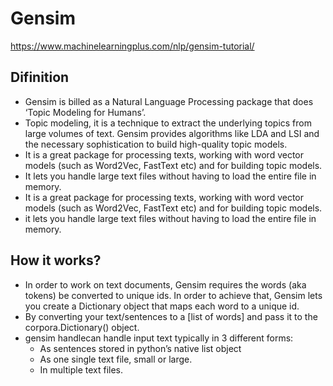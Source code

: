 # Gensim
https://www.machinelearningplus.com/nlp/gensim-tutorial/
## Difinition
* Gensim is billed as a Natural Language Processing package that does ‘Topic Modeling for Humans’.  
* Topic modeling, it is a technique to extract the underlying topics from large volumes of text. Gensim provides algorithms like LDA and LSI and the necessary sophistication to build high-quality topic models.
* It is a great package for processing texts, working with word vector models (such as Word2Vec, FastText etc) and for building topic models.
* It lets you handle large text files without having to load the entire file in memory.
* It is a great package for processing texts, working with word vector models (such as Word2Vec, FastText etc) and for building topic models.
* it lets you handle large text files without having to load the entire file in memory.

## How it works?
* In order to work on text documents, Gensim requires the words (aka tokens) be converted to unique ids. In order to achieve that, Gensim lets you create a Dictionary object that maps each word to a unique id.
* By converting your text/sentences to a [list of words] and pass it to the corpora.Dictionary() object.
* gensim handlecan handle input text typically in 3 different forms:
  * As sentences stored in python’s native list object
  * As one single text file, small or large.
  * In multiple text files.
